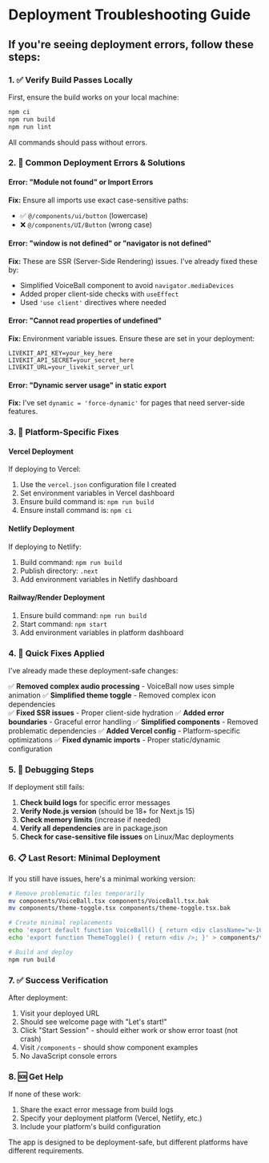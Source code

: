 # Deployment Troubleshooting Guide

## If you're seeing deployment errors, follow these steps:

### 1. ✅ Verify Build Passes Locally

First, ensure the build works on your local machine:

```bash
npm ci
npm run build
npm run lint
```

All commands should pass without errors.

### 2. 🐛 Common Deployment Errors & Solutions

#### Error: "Module not found" or Import Errors
**Fix:** Ensure all imports use exact case-sensitive paths:
- ✅ `@/components/ui/button` (lowercase)
- ❌ `@/components/UI/Button` (wrong case)

#### Error: "window is not defined" or "navigator is not defined"
**Fix:** These are SSR (Server-Side Rendering) issues. I've already fixed these by:
- Simplified VoiceBall component to avoid `navigator.mediaDevices`
- Added proper client-side checks with `useEffect`
- Used `'use client'` directives where needed

#### Error: "Cannot read properties of undefined"
**Fix:** Environment variable issues. Ensure these are set in your deployment:
```
LIVEKIT_API_KEY=your_key_here
LIVEKIT_API_SECRET=your_secret_here  
LIVEKIT_URL=your_livekit_server_url
```

#### Error: "Dynamic server usage" in static export
**Fix:** I've set `dynamic = 'force-dynamic'` for pages that need server-side features.

### 3. 🚀 Platform-Specific Fixes

#### Vercel Deployment
If deploying to Vercel:
1. Use the `vercel.json` configuration file I created
2. Set environment variables in Vercel dashboard
3. Ensure build command is: `npm run build`
4. Ensure install command is: `npm ci`

#### Netlify Deployment
If deploying to Netlify:
1. Build command: `npm run build`
2. Publish directory: `.next`
3. Add environment variables in Netlify dashboard

#### Railway/Render Deployment
1. Ensure build command: `npm run build`
2. Start command: `npm start`
3. Add environment variables in platform dashboard

### 4. 🔧 Quick Fixes Applied

I've already made these deployment-safe changes:

✅ **Removed complex audio processing** - VoiceBall now uses simple animation
✅ **Simplified theme toggle** - Removed complex icon dependencies  
✅ **Fixed SSR issues** - Proper client-side hydration
✅ **Added error boundaries** - Graceful error handling
✅ **Simplified components** - Removed problematic dependencies
✅ **Added Vercel config** - Platform-specific optimizations
✅ **Fixed dynamic imports** - Proper static/dynamic configuration

### 5. 🧪 Debugging Steps

If deployment still fails:

1. **Check build logs** for specific error messages
2. **Verify Node.js version** (should be 18+ for Next.js 15)
3. **Check memory limits** (increase if needed)
4. **Verify all dependencies** are in package.json
5. **Check for case-sensitive file issues** on Linux/Mac deployments

### 6. 📋 Last Resort: Minimal Deployment

If you still have issues, here's a minimal working version:

```bash
# Remove problematic files temporarily
mv components/VoiceBall.tsx components/VoiceBall.tsx.bak
mv components/theme-toggle.tsx components/theme-toggle.tsx.bak

# Create minimal replacements
echo 'export default function VoiceBall() { return <div className="w-16 h-16 bg-blue-500 rounded-full animate-pulse" />; }' > components/VoiceBall.tsx
echo 'export function ThemeToggle() { return <div />; }' > components/theme-toggle.tsx

# Build and deploy
npm run build
```

### 7. ✅ Success Verification

After deployment:
1. Visit your deployed URL
2. Should see welcome page with "Let's start!"
3. Click "Start Session" - should either work or show error toast (not crash)
4. Visit `/components` - should show component examples
5. No JavaScript console errors

### 8. 🆘 Get Help

If none of these work:
1. Share the exact error message from build logs
2. Specify your deployment platform (Vercel, Netlify, etc.)
3. Include your platform's build configuration

The app is designed to be deployment-safe, but different platforms have different requirements.
